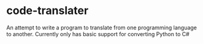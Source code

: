 # code-translater

An attempt to write a program to translate from one programming language to another.
Currently only has basic support for converting Python to C#
